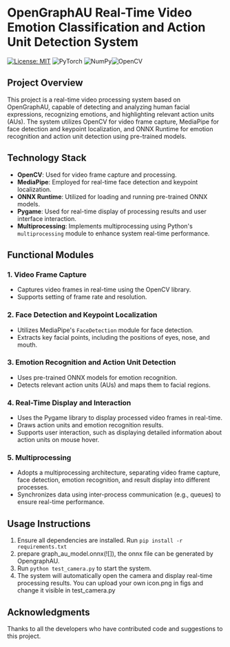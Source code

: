# OpenGraphAU Real-Time Video Emotion Classification and Action Unit Detection System
[![License: MIT](https://img.shields.io/badge/License-MIT-yellow.svg)](https://opensource.org/licenses/MIT) ![PyTorch](https://img.shields.io/badge/PyTorch-%23EE4C2C.svg?style=for-the-badge&logo=PyTorch&logoColor=white) ![NumPy](https://img.shields.io/badge/numpy-%23013243.svg?style=for-the-badge&logo=numpy&logoColor=white)![OpenCV](https://img.shields.io/badge/opencv-%23white.svg?style=for-the-badge&logo=opencv&logoColor=white)
## Project Overview
This project is a real-time video processing system based on OpenGraphAU, capable of detecting and analyzing human facial expressions, recognizing emotions, and highlighting relevant action units (AUs). The system utilizes OpenCV for video frame capture, MediaPipe for face detection and keypoint localization, and ONNX Runtime for emotion recognition and action unit detection using pre-trained models.
## Technology Stack
- **OpenCV**: Used for video frame capture and processing.
- **MediaPipe**: Employed for real-time face detection and keypoint localization.
- **ONNX Runtime**: Utilized for loading and running pre-trained ONNX models.
- **Pygame**: Used for real-time display of processing results and user interface interaction.
- **Multiprocessing**: Implements multiprocessing using Python's `multiprocessing` module to enhance system real-time performance.
## Functional Modules
### 1. Video Frame Capture
- Captures video frames in real-time using the OpenCV library.
- Supports setting of frame rate and resolution.
### 2. Face Detection and Keypoint Localization
- Utilizes MediaPipe's `FaceDetection` module for face detection.
- Extracts key facial points, including the positions of eyes, nose, and mouth.
### 3. Emotion Recognition and Action Unit Detection
- Uses pre-trained ONNX models for emotion recognition.
- Detects relevant action units (AUs) and maps them to facial regions.
### 4. Real-Time Display and Interaction
- Uses the Pygame library to display processed video frames in real-time.
- Draws action units and emotion recognition results.
- Supports user interaction, such as displaying detailed information about action units on mouse hover.
### 5. Multiprocessing
- Adopts a multiprocessing architecture, separating video frame capture, face detection, emotion recognition, and result display into different processes.
- Synchronizes data using inter-process communication (e.g., queues) to ensure real-time performance.
## Usage Instructions
1. Ensure all dependencies are installed. Run `pip install -r requirements.txt`
2. prepare graph_au_model.onnx(![]), the onnx file can be generated by OpengraphAU. 
3. Run `python test_camera.py` to start the system.
4. The system will automatically open the camera and display real-time processing results. You can upload your own icon.png in figs and change it visible in test_camera.py

## Acknowledgments
Thanks to all the developers who have contributed code and suggestions to this project.
